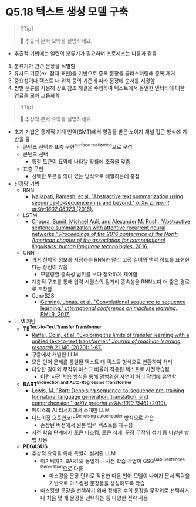 # Q5.18 텍스트 생성 모델 구축

>   [!Tip]
>
>   🙋 추출적 문서 요약을 설명하세요.

- 추출적 기법에는 일련의 분류기가 필요하며 프로세스는 다음과 같음
1. 분류기가 관련 문장을 식별함
2. 유사도 기준(ex. 잠재 표현)을 기반으로 중복 문장을 클러스터링해 중복 제거
3. 중요성이나 텍스트 내 위치 등의 기준에 따라 문장에 순서를 지정함
4. 쌍별 분류를 사용해 상호 참조 해결을 수행하여 텍스트에서 동일한 엔터티에 대한 언급을 모아 그룹화함


>   [!Tip]
>
>   🙋 추상적 문서 요약을 설명하세요.

- 초기 기법은 통계적 기계 번역(SMT)에서 영감을 받은 노이지 채널 접근 방식에 기반을 둠
	- 콘텐츠 선택과 표층 구현<sup>surface realization</sup>으로 구성
	- 콘텐츠 선택
		- 특정 토큰이 요약에 나타날 확률에 초점을 맞춤
	- 표층 구현
		- 선택한 토큰을 의미 있는 방식으로 배열하는데 중점
- 신경망 기법
	- RNN
		- [Nallapati, Ramesh, et al. "Abstractive text summarization using sequence-to-sequence rnns and beyond." _arXiv preprint arXiv:1602.06023_ (2016).](https://aclanthology.org/K16-1028.pdf)
	- LSTM
		-  [Chopra, Sumit, Michael Auli, and Alexander M. Rush. "Abstractive sentence summarization with attentive recurrent neural networks." _Proceedings of the 2016 conference of the North American chapter of the association for computational linguistics: human language technologies_. 2016.](https://aclanthology.org/N16-1012.pdf)
	- CNN
		- 과거 전체의 정보를 저장하는 RNN과 달리 고정 길이의 맥락 정보를 표현한다는 장점이 있음
			- 모델링할 종속성 범위를 보다 정확하게 제어함
		- 계층적 구조를 통해 입력 시퀀스의 장거리 종속성을 RNN보다 더 짧은 경로로 포착함
		- ConvS2S
			- [Gehring, Jonas, et al. "Convolutional sequence to sequence learning." _International conference on machine learning_. PMLR, 2017.](http://proceedings.mlr.press/v70/gehring17a/gehring17a.pdf)
- LLM 기반
	- **T5<sup>Text-to-Text Transfer Transformer</sup>**
		- [Raffel, Colin, et al. "Exploring the limits of transfer learning with a unified text-to-text transformer." _Journal of machine learning research_ 21.140 (2020): 1-67.](https://www.jmlr.org/papers/volume21/20-074/20-074.pdf)
		- 구글에서 개발한 LLM
		- 모든 언어 문제를 통일된 텍스트 대 텍스트 형식으로 변환하여 처리
		- 다양한 길이와 무작위 마스크 비율이 적용된 텍스트로 사전학습됨
			- 이런 사전 학습 방식을 통해 광범위한 자연어 처리 작업에 유연함
	- **BART<sup>Bidirection and Auto-Regressive Transformer</sup>**
		- [Lewis, M. "Bart: Denoising sequence-to-sequence pre-training for natural language generation, translation, and comprehension." _arXiv preprint arXiv:1910.13461_ (2019).](https://fq.pkwyx.com/default/https/aclanthology.org/2020.acl-main.703.pdf)
		- 페이스북 AI 리서치에서 소개한 LLM
		- 디노이징 오토인코더<sup>Denoising autoencoder</sup> 방식으로 학습
			- 손상된 버전에서 원본 입력 텍스트를 재구성
		- 사전 학습 단계에서 토큰 마스킹, 토큰 삭제, 문장 무작위 섞기 등 다양한 방법 사용
	- **PEGASUS**
		- 추상적 요약을 위해 특별히 설계된 LLM
			- 아키텍처가 BART와 동일하나 사전 학습 작업이 GSG<sup>Gap Sentences Generation</sup>으로 다름
				- 마스킹을 문장 단위로 적용한 다음 언어 모델이 나머지 문서 맥락을 기반으로 마스킹된 문장들을 생성하도록 학습
			- 마스킹할 문장을 선택하기 위해 정해진 수의 문장을 무작위로 선택하거나 처음 몇 개 문장을 선택하는 등 다양한 전략 사용